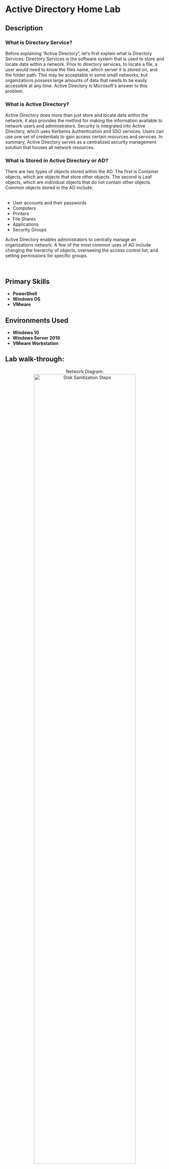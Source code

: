 <h1>Active Directory Home Lab</h1>

<h2>Description</h2>
<h3>What is Directory Service?</h3>
Before explaining “Active Directory”, let’s first explain what is Directory Services. Directory Services is the software system that is used to store and locate data within a network. Prior to directory services, to locate a file, a user would need to know the files name, which server it is stored on, and the folder path. This may be acceptable in some small networks, but organizations possess large amounts of data that needs to be easily accessible at any time. Active Directory is Microsoft's answer to this problem.

<h3>What is Active Directory?</h3>
Active Directory does more than just store and locate data within the network, it also provides the method for making the information available to network users and administrators. Security is integrated into Active Directory, which uses Kerberos Authentication and SSO services. Users can use one set of credentials to gain access certain resources and services. In summary, Active Directory serves as a centralized security management solution that houses all network resources.

<h3>What is Stored in Active Directory or AD?</h3>
There are two types of objects stored within the AD. The first is Container objects, which are objects that store other objects. The second is Leaf objects, which are individual objects that do not contain other objects. Common objects stored in the AD include:
<br />
<br />

- User accounts and their passwords 
- Computers
- Printers
- File Shares
- Applications
- Security Groups

Active Directory enables administrators to centrally manage an organizations network. A few of the most common uses of AD include changing the hierarchy of objects, overseeing the access control list, and setting permissions for specific groups.

<br />


<h2>Primary Skills</h2>

- <b>PowerShell</b>
- <b>Windows OS</b>
- <b>VMware</b>

<h2>Environments Used </h2>

- <b>Windows 10</b>
- <b>Windows Server 2019</b>
- <b>VMware Workstation</b>

<h2>Lab walk-through:</h2>

<p align="center">
Network Diagram:  <br/>
<img src="https://imgur.com/sq3VIaY.png" height="80%" width="80%" alt="Disk Sanitization Steps"/>
<br />
<br />
Configure the network adapters with information from the network diagram. The server will use itself as a DNS. <br/>
<img src="https://imgur.com/HM4f17B.png" height="80%" width="80%" alt="Disk Sanitization Steps"/>
<br />
<br />
Install Active Directory Domain Service.  <br/>
<img src="https://imgur.com/NIMmfLm.png" height="80%" width="80%" alt="Disk Sanitization Steps"/>
<br />
<br />
Create the domain. For example, this project uses companydomain.com. <br/>
<img src="https://imgur.com/bOZH4kn.png" height="80%" width="80%" alt="Disk Sanitization Steps"/>
<br />
<br />
Within the domain, create an Organizational Unit named _ADMIN. Then create your first admin and give it privileges.  <br/>
<img src="https://imgur.com/3FPrjRY.png" height="80%" width="80%" alt="Disk Sanitization Steps"/>
<br />
<br />
Install RAS/NAT services and enable IPv4 routing. This will allow clients on the private network to access the internet using the Domain Controller. <br/>
<img src="https://imgur.com/nHY5hYM.png" height="80%" width="80%" alt="Disk Sanitization Steps"/>
<br />
<br />
Install DHCP services and configure the scope of IP addresses that will leased. This will allow users that join the domain to automatically be assigned private IP addresses.<br/>
<img src="https://imgur.com/DO7ajS7.png" height="80%" width="80%" alt="Disk Sanitization Steps"/>
<br />
<br />
Use PowerShell to create 1000 users to imitate a corporate environment. You will need to disable security features to enable the use of the script provided in this lab.   <br/>
<img src="https://imgur.com/Vc7zryN.png" height="80%" width="80%" alt="Disk Sanitization Steps"/>
<br />
<br />
Log onto one of the generated users. Ping www.google.com to make sure the user can access the internet. Ping the domain created earlier in the lab to make sure it can be accessed. Run ipconfig and make sure the IP address is within the specified scope. <br/>
<img src="https://imgur.com/zCAf6xL.png" height="80%" width="80%" alt="Disk Sanitization Steps"/>
<br />
<br />
Add the user to the domain using the credential of the admin account created earlier in the lab.  <br/>
<img src="https://imgur.com/Vg2LDbC.png" height="80%" width="80%" alt="Disk Sanitization Steps"/>
<br />
<br />
Check the DHCP server and make sure there is a lease for the user that was just added to the domain.  <br/>
<img src="https://imgur.com/xMkzHT9.png" height="80%" width="80%" alt="Disk Sanitization Steps"/>
</p>

<!--
 ```diff
- text in red
+ text in green
! text in orange
# text in gray
@@ text in purple (and bold)@@
```
--!>
